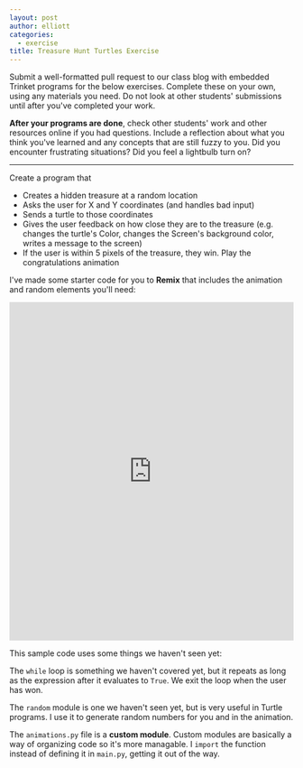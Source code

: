 ```yaml
---
layout: post
author: elliott
categories:
  - exercise
title: Treasure Hunt Turtles Exercise
---
```


Submit a well-formatted pull request to our class blog with embedded Trinket programs for the below exercises.
Complete these on your own, using any materials you need. Do not
look at other students' submissions until after you've completed your work.  

**After your programs are done**, check other students' work and other resources online if you had questions.
Include a reflection about what you think you've learned and any concepts that are still fuzzy to you.
Did you encounter frustrating situations? Did you feel a lightbulb turn on?

___

Create a program that 

* Creates a hidden treasure at a random location
* Asks the user for X and Y coordinates (and handles bad input) 
* Sends a turtle to those coordinates
* Gives the user feedback on how close they are to the treasure (e.g. changes the turtle's Color, changes the Screen's background color,
writes a message to the screen)
* If the user is within 5 pixels of the treasure, they win.  Play the congratulations animation

I've made some starter code for you to **Remix** that includes the animation and random elements you'll need:

<iframe src="https://trinket.io/embed/python/cfa7c2db9b" width="100%" height="600" frameborder="0" marginwidth="0" marginheight="0" allowfullscreen></iframe>

This sample code uses some things we haven't seen yet:

The `while` loop is something we haven't covered yet, but it repeats as long as the
expression after it evaluates to `True`.  We exit the loop when the user has won.

The `random` module is one we haven't seen yet, but is very useful in Turtle programs.
I use it to generate random numbers for you and in the animation.

The `animations.py` file is a **custom module**.  Custom modules are basically a way of organizing
code so it's more managable. I `import` the function instead of defining it in `main.py`,
getting it out of the way.